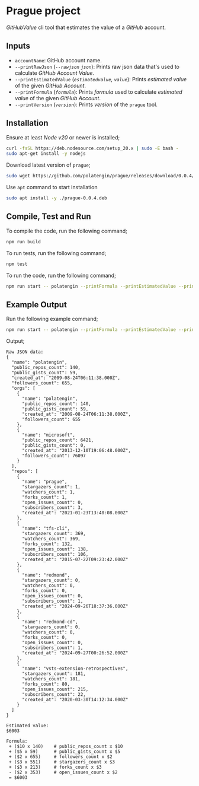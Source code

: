 # Prague project

_GitHubValue_ cli tool that estimates the value of a _GitHub_ account.

## Inputs

- `accountName`: GitHub account name.
- `--printRawJson` (_`--rawjson` `json`_): Prints raw json data that's used to calculate _GitHub Account Value_.
- `--printEstimatedValue` (_`estimatedvalue`, `value`_): Prints _estimated value_ of the given _GitHub Account_.
- `--printFormula` (_`formula`_): Prints _formula_ used to calculate _estimated value_ of the given _GitHub Account_.
- `--printVersion` (_`version`_): Prints _version_ of the `prague` tool.

## Installation

Ensure at least _Node v20_ or newer is installed;

```bash
curl -fsSL https://deb.nodesource.com/setup_20.x | sudo -E bash -
sudo apt-get install -y nodejs
```

Download latest version of `prague`;

```bash
sudo wget https://github.com/polatengin/prague/releases/download/0.0.4/prague-0.0.4.deb
```

Use `apt` command to start installation

```bash
sudo apt install -y ./prague-0.0.4.deb
```

## Compile, Test and Run

To compile the code, run the following command;

```bash
npm run build
```

To run tests, run the following command;

```bash
npm test
```

To run the code, run the following command;

```bash
npm run start -- polatengin --printFormula --printEstimatedValue --printRawJson
```

## Example Output

Run the following example command;

```bash
npm run start -- polatengin --printFormula --printEstimatedValue --printRawJson
```

Output;

```text
Raw JSON data:
{
  "name": "polatengin",
  "public_repos_count": 140,
  "public_gists_count": 59,
  "created_at": "2009-08-24T06:11:38.000Z",
  "followers_count": 655,
  "orgs": [
    {
      "name": "polatengin",
      "public_repos_count": 140,
      "public_gists_count": 59,
      "created_at": "2009-08-24T06:11:38.000Z",
      "followers_count": 655
    },
    {
      "name": "microsoft",
      "public_repos_count": 6421,
      "public_gists_count": 0,
      "created_at": "2013-12-10T19:06:48.000Z",
      "followers_count": 76097
    }
  ],
  "repos": [
    {
      "name": "prague",
      "stargazers_count": 1,
      "watchers_count": 1,
      "forks_count": 1,
      "open_issues_count": 0,
      "subscribers_count": 3,
      "created_at": "2021-01-23T13:40:08.000Z"
    },
    {
      "name": "tfs-cli",
      "stargazers_count": 369,
      "watchers_count": 369,
      "forks_count": 132,
      "open_issues_count": 138,
      "subscribers_count": 106,
      "created_at": "2015-07-22T09:23:42.000Z"
    },
    {
      "name": "redmond",
      "stargazers_count": 0,
      "watchers_count": 0,
      "forks_count": 0,
      "open_issues_count": 0,
      "subscribers_count": 1,
      "created_at": "2024-09-26T18:37:36.000Z"
    },
    {
      "name": "redmond-cd",
      "stargazers_count": 0,
      "watchers_count": 0,
      "forks_count": 0,
      "open_issues_count": 0,
      "subscribers_count": 1,
      "created_at": "2024-09-27T00:26:52.000Z"
    },
    {
      "name": "vsts-extension-retrospectives",
      "stargazers_count": 181,
      "watchers_count": 181,
      "forks_count": 80,
      "open_issues_count": 215,
      "subscribers_count": 22,
      "created_at": "2020-03-30T14:12:34.000Z"
    }
  ]
}

Estimated value:
$6003

Formula:
 + ($10 x 140)    # public_repos_count x $10
 + ($5 x 59)      # public_gists_count x $5
 + ($2 x 655)     # followers_count x $2
 + ($3 x 551)     # stargazers_count x $3
 + ($3 x 213)     # forks_count x $3
 - ($2 x 353)     # open_issues_count x $2
 = $6003
```
